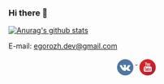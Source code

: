 ### Hi there 👋

<!--
**egorozh/egorozh** is a ✨ _special_ ✨ repository because its `README.md` (this file) appears on your GitHub profile.

Here are some ideas to get you started:

- 🔭 I’m currently working on ...
- 🌱 I’m currently learning ...
- 👯 I’m looking to collaborate on ...
- 🤔 I’m looking for help with ...
- 💬 Ask me about ...
- 📫 How to reach me: ...
- 😄 Pronouns: ...
- ⚡ Fun fact: ...
-->

[![Anurag's github stats](https://github-readme-stats.vercel.app/api?username=egorozh&theme=radical)](https://github.com/anuraghazra/github-readme-stats)

E-mail: egorozh.dev@gmail.com

<p align="center"> 
  <a href="https://vk.com/zheludkovegor">
    <img src="https://github.com/egorozh/egorozh/blob/main/Resources/vk.svg" alt="VK" style="vertical-align:top; margin:4px" height=32>
  </a>


 <a href="https://www.youtube.com/c/EgorozhCoding">
    <img src="https://github.com/egorozh/egorozh/blob/main/Resources/youtube.svg" alt="Youtube" style="vertical-align:top; margin:4px"  height=32>
  </a>

</p>
